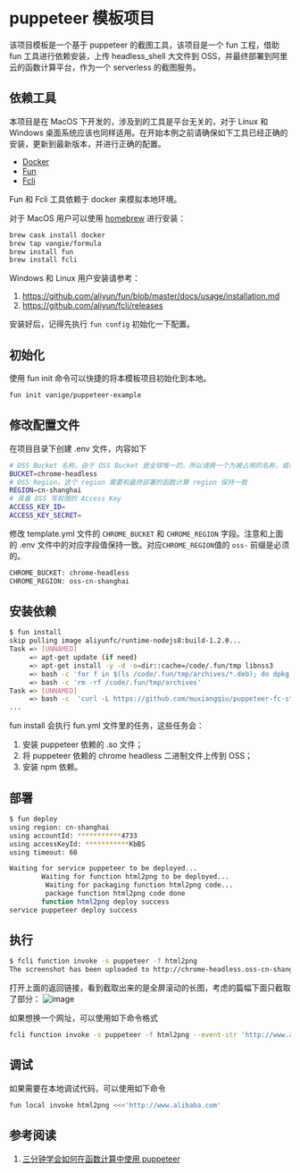 # puppeteer 模板项目

该项目模板是一个基于 puppeteer 的截图工具，该项目是一个 fun 工程，借助 fun 工具进行依赖安装，上传 headless_shell 大文件到 OSS，并最终部署到阿里云的函数计算平台，作为一个 serverless 的截图服务。

## 依赖工具

本项目是在 MacOS 下开发的，涉及到的工具是平台无关的，对于 Linux 和 Windows 桌面系统应该也同样适用。在开始本例之前请确保如下工具已经正确的安装，更新到最新版本，并进行正确的配置。

* [Docker](https://www.docker.com/)
* [Fun](https://github.com/aliyun/fun)
* [Fcli](https://github.com/aliyun/fcli)

Fun 和 Fcli 工具依赖于 docker 来模拟本地环境。

对于 MacOS 用户可以使用 [homebrew](https://brew.sh/) 进行安装：

```bash
brew cask install docker
brew tap vangie/formula
brew install fun
brew install fcli
```

Windows 和 Linux 用户安装请参考：

1. https://github.com/aliyun/fun/blob/master/docs/usage/installation.md
2. https://github.com/aliyun/fcli/releases

安装好后，记得先执行 `fun config` 初始化一下配置。

## 初始化

使用 fun init 命令可以快捷的将本模板项目初始化到本地。

```bash
fun init vanige/puppeteer-example
```

## 修改配置文件

在项目目录下创建 .env 文件，内容如下

```bash
# OSS Bucket 名称，由于 OSS Bucket 是全球唯一的，所以请换一个为被占用的名称，或者设定成一个已有的 BUCKET
BUCKET=chrome-headless
# OSS Region，这个 region 需要和最终部署的函数计算 region 保持一致
REGION=cn-shanghai
# 具备 OSS 写权限的 Access Key
ACCESS_KEY_ID=
ACCESS_KEY_SECRET=
```

修改 template.yml 文件的 `CHROME_BUCKET` 和 `CHROME_REGION` 字段。注意和上面的 .env 文件中的对应字段值保持一致。对应`CHROME_REGION`值的 `oss-` 前缀是必须的。

```bash
CHROME_BUCKET: chrome-headless
CHROME_REGION: oss-cn-shanghai
```

## 安装依赖

```bash
$ fun install
skip pulling image aliyunfc/runtime-nodejs8:build-1.2.0...
Task => [UNNAMED]
     => apt-get update (if need)
     => apt-get install -y -d -o=dir::cache=/code/.fun/tmp libnss3
     => bash -c 'for f in $(ls /code/.fun/tmp/archives/*.deb); do dpkg -x $f /code/.fun/root; done;'
     => bash -c 'rm -rf /code/.fun/tmp/archives'
Task => [UNNAMED]
     => bash -c  'curl -L https://github.com/muxiangqiu/puppeteer-fc-starter-kit/raw/master/chrome/headless_shell.tar.gz --output headless_shell.tar.gz'
...
```

fun install 会执行 fun.yml 文件里的任务，这些任务会：

1. 安装 puppeteer 依赖的 .so 文件；
2. 将 puppeteer 依赖的 chrome headless 二进制文件上传到 OSS；
3. 安装 npm 依赖。

## 部署

```bash
$ fun deploy
using region: cn-shanghai
using accountId: ***********4733
using accessKeyId: ***********KbBS
using timeout: 60

Waiting for service puppeteer to be deployed...
        Waiting for function html2png to be deployed...
         Waiting for packaging function html2png code...
         package function html2png code done
        function html2png deploy success
service puppeteer deploy success
```

## 执行

```bash
$ fcli function invoke -s puppeteer -f html2png
The screenshot has been uploaded to http://chrome-headless.oss-cn-shanghai.aliyuncs.com/screenshot.png
```

打开上面的返回链接，看到截取出来的是全屏滚动的长图，考虑的篇幅下面只截取了部分：
![image](https://yqfile.alicdn.com/e2d12dfbee485cac743bf179d1093d0d1a2545f4.png)

如果想换一个网址，可以使用如下命令格式

```bash
fcli function invoke -s puppeteer -f html2png --event-str 'http://www.alibaba.com'
```

## 调试

如果需要在本地调试代码，可以使用如下命令

```bash
fun local invoke html2png <<<'http://www.alibaba.com'
```

## 参考阅读

1. [三分钟学会如何在函数计算中使用 puppeteer](https://yq.aliyun.com/articles/602877)